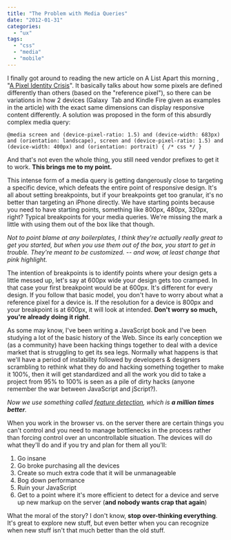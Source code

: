 ```yaml
---
title: "The Problem with Media Queries"
date: "2012-01-31"
categories: 
  - "ux"
tags: 
  - "css"
  - "media"
  - "mobile"
---
```


I finally got around to reading the new article on A List Apart this morning , "[A Pixel Identity Crisis](http://www.alistapart.com/articles/a-pixel-identity-crisis/)". It basically talks about how some pixels are defined differently than others (based on the "reference pixel"), so there can be variations in how 2 devices (Galaxy  Tab and Kindle Fire given as examples in the article) with the exact same dimensions can display responsive content differently. A solution was proposed in the form of this absurdly complex media query:

```
@media screen and (device-pixel-ratio: 1.5) and (device-width: 683px) and (orientation: landscape), screen and (device-pixel-ratio: 1.5) and (device-width: 400px) and (orientation: portrait) { /* css */ }
```

And that's not even the whole thing, you still need vendor prefixes to get it to work. **This brings me to my point.**

This intense form of a media query is getting dangerously close to targeting a specific device, which defeats the entire point of responsive design. It's all about setting breakpoints, but if your breakpoints get too granular, it's no better than targeting an iPhone directly. We have starting points because you need to have starting points, something like 800px, 480px, 320px, right? Typical breakpoints for your media queries. We're missing the mark a little with using them out of the box like that though.

_Not to point blame at any boilerplates, I think they're actually really great to get you started, but when you use them out of the box, you start to get in trouble. They're meant to be customized. -- and wow, at least change that pink highlight._

The intention of breakpoints is to identify points where your design gets a little messed up, let's say at 600px wide your design gets too cramped. In that case your first breakpoint would be at 600px. It's different for every design. If you follow that basic model, you don't have to worry about what a reference pixel for a device is. If the resolution for a device is 800px and your breakpoint is at 600px, it will look at intended. **Don't worry so much, you're already doing it right**.

As some may know, I've been writing a JavaScript book and I've been studying a lot of the basic history of the Web. Since its early conception we (as a community) have been hacking things together to deal with a device market that is struggling to get its sea legs. Normally what happens is that we'll have a period of instability followed by developers & designers scrambling to rethink what they do and hacking something together to make it 100%, then it will get standardized and all the work you did to take a project from 95% to 100% is seen as a pile of dirty hacks (anyone remember the war between JavaScript and jScript?).

_Now we use something called [feature detection](http://www.modernizr.com/), which is **a million times better**._

When you work in the browser vs. on the server there are certain things you can't control and you need to manage bottlenecks in the process rather than forcing control over an uncontrollable situation. The devices will do what they'll do and if you try and plan for them all you'll:

1. Go insane
2. Go broke purchasing all the devices
3. Create so much extra code that it will be unmanageable
4. Bog down performance
5. Ruin your JavaScript
6. Get to a point where it's more efficient to detect for a device and serve up new markup on the server (**and nobody wants crap that again**)

What the moral of the story? I don't know, **stop over-thinking everything**. It's great to explore new stuff, but even better when you can recognize when new stuff isn't that much better than the old stuff.
